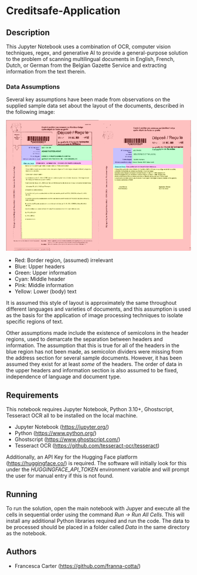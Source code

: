 # Creditsafe-Application

## Description
This Jupyter Notebook uses a combination of OCR, computer vision techniques, regex, and generative AI to provide a general-purpose solution to the problem of scanning multilingual documents in English, French, Dutch, or German from the Belgian Gazette Service and extracting information from the text therein.

### Data Assumptions
Several key assumptions have been made from observations on the supplied sample data set about the layout of the documents, described in the following image:

![Layout Diagram](https://github.com/franna-cotta/creditsafe-application/blob/main/images/Layout_Example.jpg)

- Red: Border region, (assumed) irrelevant
- Blue: Upper headers
- Green: Upper information
- Cyan: Middle header
- Pink: Middle information
- Yellow: Lower (body) text

It is assumed this style of layout is approximately the same throughout different languages and varieties of documents, and this assumption is used as the basis for the application of image processing techniques to isolate specific regions of text.

Other assumptions made include the existence of semicolons in the header regions, used to demarcate the separation between headers and information. The assumption that this is true for all of the headers in the blue region has not been made, as semicolon dividers were missing from the address section for several sample documents. However, it has been assumed they exist for at least *some* of the headers. The order of data in the upper headers and information section is also assumed to be fixed, independence of language and document type.

## Requirements
This notebook requires Jupyter Notebook, Python 3.10+, Ghostscript, Tesseract OCR all to be installed on the local machine.
- Jupyter Notebook (https://jupyter.org/)
- Python (https://www.python.org/)
- Ghostscript (https://www.ghostscript.com/)
- Tesseract OCR (https://github.com/tesseract-ocr/tesseract)

Additionally, an API Key for the Hugging Face platform (https://huggingface.co/) is required. The software will initially look for this under the *HUGGINGFACE_API_TOKEN* environment variable and will prompt the user for manual entry if this is not found.

## Running
To run the solution, open the main notebook with Jupyer and execute all the cells in sequential order using the command *Run -> Run All Cells*. This will install any additional Python libraries required and run the code. The data to be processed should be placed in a folder called *Data* in the same directory as the notebook.

## Authors
- Francesca Carter (https://github.com/franna-cotta/)
